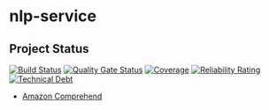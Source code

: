 # nlp-service

## Project Status
[![Build Status](https://travis-ci.com/speech4j/nlp-service.svg?branch=master)](https://travis-ci.com/speech4j/nlp-service)
[![Quality Gate Status](https://sonarcloud.io/api/project_badges/measure?project=speech4j_nlp-service&metric=alert_status)](https://sonarcloud.io/dashboard?id=speech4j_nlp-service)
[![Coverage](https://sonarcloud.io/api/project_badges/measure?project=speech4j_nlp-service&metric=coverage)](https://sonarcloud.io/dashboard?id=speech4j_nlp-service)
[![Reliability Rating](https://sonarcloud.io/api/project_badges/measure?project=speech4j_nlp-service&metric=reliability_rating)](https://sonarcloud.io/dashboard?id=speech4j_nlp-service)
[![Technical Debt](https://sonarcloud.io/api/project_badges/measure?project=speech4j_nlp-service&metric=sqale_index)](https://sonarcloud.io/dashboard?id=speech4j_nlp-service)

* [Amazon Comprehend](https://aws.amazon.com/comprehend/)

